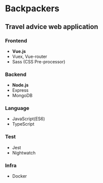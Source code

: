 # Backpackers

## Travel advice web application

### Frontend
- <b>Vue.js</b>
- Vuex, Vue-router
- Sass (CSS Pre-processor)

### Backend
- <b>Node.js</b>
- Express
- MongoDB

### Language
- JavaScript(ES6)
- TypeScript

### Test
- Jest
- Nightwatch

### Infra
- Docker
